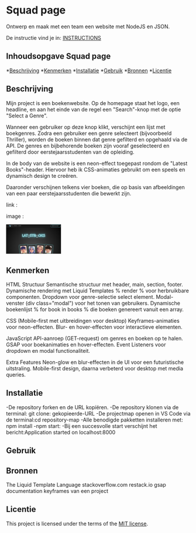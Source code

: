 # Squad page

Ontwerp en maak met een team een website met NodeJS en JSON.

De instructie vind je in: [INSTRUCTIONS](https://github.com/fdnd-task/connect-your-tribe-squad-page/blob/main/docs/INSTRUCTIONS.md)

## Inhoudsopgave Squad page

  *[Beschrijving](#beschrijving)
  *[Kenmerken](#kenmerken)
  *[Installatie](#installatie)
  *[Gebruik](#gebruik)
  *[Bronnen](#bronnen)
  *[Licentie](#licentie)

## Beschrijving

Mijn project is een boekenwebsite. Op de homepage staat het logo, een headline, en aan het einde van de regel een "Search"-knop met de optie "Select a Genre".

Wanneer een gebruiker op deze knop klikt, verschijnt een lijst met boekgenres. Zodra een gebruiker een genre selecteert (bijvoorbeeld Thriller), worden de boeken binnen dat genre gefilterd en opgehaald via de API. De genres en bijbehorende boeken zijn vooraf geselecteerd en gefilterd door eerstejaarsstudenten van de opleiding.

In de body van de website is een neon-effect toegepast rondom de "Latest Books"-header. Hiervoor heb ik CSS-animaties gebruikt om een speels en dynamisch design te creëren.

Daaronder verschijnen telkens vier boeken, die op basis van afbeeldingen van een paar eerstejaarsstudenten  die  bewerkt zijn.

link :

image :

<img src="./public/assets/web.png" alt="website" style="width: 150px; height: auto;">

## Kenmerken

HTML Structuur
Semantische structuur met header, main, section, footer.
Dynamische rendering met Liquid Templates % render % voor herbruikbare componenten.
Dropdown voor genre-selectie select element.
Modal-venster (div class="modal") voor het tonen van gebruikers.
Dynamische boekenlijst % for book in books % die boeken genereert vanuit een array.

CSS (Mobile-first met uitbreidingen voor desktop)
Keyframes-animaties voor neon-effecten.
Blur- en hover-effecten voor interactieve elementen.

JavaScript
API-aanroep (GET-request) om genres en boeken op te halen.
GSAP voor boekanimaties en hover-effecten.
Event Listeners voor dropdown en modal functionaliteit.

Extra Features
Neon-glow en blur-effecten in de UI voor een futuristische uitstraling.
Mobile-first design, daarna verbeterd voor desktop met media queries.

## Installatie

-De repository forken en de URL kopiëren.
-De repository klonen via de terminal: git clone: gekopieerde-URL
-De projectmap openen in VS Code via de terminal:cd repository-map
-Alle benodigde pakketten installeren met: npm install
-npm start:
-Bij een succesvolle start verschijnt het bericht:Application started on localhost:8000

## Gebruik

## Bronnen

The Liquid Template Language
stackoverflow.com
restack.io
gsap documentation
keyframes van een project

## Licentie

This project is licensed under the terms of the [MIT license](./LICENSE).
